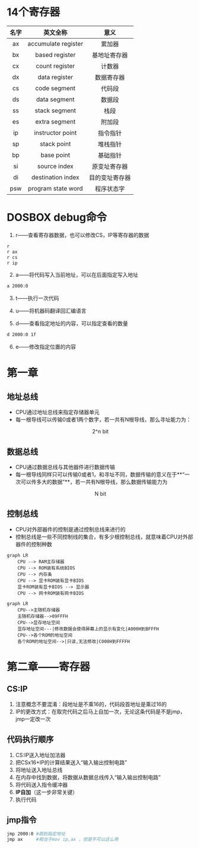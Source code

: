 # 14个寄存器
|名字|英文全称|意义|
|:---:|:---:|:---:|
|ax|accumulate register|累加器|
|bx|based register|基地址寄存器|
|cx|count register|计数器|
|dx|data register|数据寄存器|
|cs|code segment|代码段|
|ds|data segment|数据段|
|ss|stack segment|栈段|
|es|extra segment|附加段|
|ip|instructor point|指令指针|
|sp|stack point|堆栈指针|
|bp|base point|基础指针|
|si|source index|原变址寄存器|
|di|destination index|目的变址寄存器|
|psw|program state word|程序状态字|

# DOSBOX debug命令
1. r——查看寄存器数据，也可以修改CS，IP等寄存器的数据
```bash
r
r ax
r cs
r ip
```

2. a——将代码写入当前地址，可以在后面指定写入地址
```bash
a 2000:0
```

3. t——执行一次代码

4. u——将机器码翻译回汇编语言

5. d——查看指定地址的内容，可以指定查看的数量
```bash
d 2000:0 1f
```

6. e——修改指定位置的内容


# 第一章
## 地址总线
- CPU通过地址总线来指定存储器单元
- 每一根导线可以传输0或者1两个数字，若一共有N根导线，那么寻址能力为：
<center>2^n bit</center>

## 数据总线
- CPU通过数据总线与其他器件进行数据传输
- 每一根导线同样只可以传输0或者1，和寻址不同，数据传输的意义在于**“一次可以传多大的数据”**，若一共有N根导线，那么数据传输能力为
<center>N bit</center>

## 控制总线
- CPU对外部器件的控制是通过控制总线来进行的
- 控制总线是一些不同控制线的集合，有多少根控制总线，就意味着CPU对外部器件的控制种数

```mermaid
graph LR
    CPU --> RAM主存储器
    CPU --> ROM装有系统BIOS
    CPU --> 内存条    
    CPU --> 显卡ROM装有显卡BIOS
    显卡ROM装有显卡BIOS --> 显示器
    CPU --> 网卡ROM装有网卡BIOS
```

```mermaid
graph LR
    CPU-->主随机存储器
    主随机存储器-->09FFFH
    CPU-->显存地址空间
    显存地址空间---|修改数据会使得屏幕上的显示有变化|A000H到BFFFH
    CPU-->各个ROM的地址空间
    各个ROM的地址空间-->|只读,无法修改|C000H到FFFFH
```

# 第二章——寄存器
## CS:IP
1. 注意概念不要混淆：段地址是不乘16的，代码段首地址是乘过16的
2. IP的更改方式：在取完代码之后马上自加一次，无论这条代码是不是jmp，jmp一定改一次
## 代码执行顺序
1. CS:IP送入地址加法器
2. 把CSx16+IP的计算结果送入“输入输出控制电路”
3. 将地址送入地址总线
4. 在内存中找到数据，将数据从数据总线传入“输入输出控制电路”
5. 将代码送入指令缓冲器
6. **IP自加**（这一步非常关键）
7. 执行代码
## jmp指令
```bash
jmp 2000:0 #跳到指定地址
jmp ax     #相当于mov ip,ax ，但是不可以这么用
```




